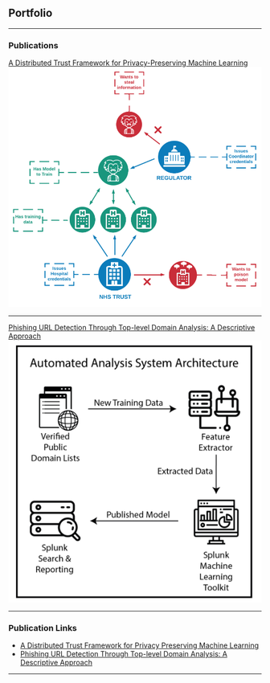 ## Portfolio

---

### Publications 

[A Distributed Trust Framework for Privacy-Preserving Machine Learning](/dtf_for_ppml)
<img src="images/Distributed_PPML.png?raw=true"/>

---
[Phishing URL Detection Through Top-level Domain Analysis: A Descriptive Approach](/phishing_url_detection)
<img src="images/Phishing_Url_Detection_Splunk.png?raw=true"/>

---
<!-- [Project 3 Title](http://example.com/)
<img src="images/dummy_thumbnail.jpg?raw=true"/>

--- -->

### Publication Links

- [A Distributed Trust Framework for Privacy Preserving Machine Learning](https://arxiv.org/abs/2006.02456)
- [Phishing URL Detection Through Top-level Domain Analysis: A Descriptive Approach](https://arxiv.org/abs/2005.06599)

<!-- - [Project 3 Title](http://example.com/)
- [Project 4 Title](http://example.com/)
- [Project 5 Title](http://example.com/) -->




---
<!-- <p style="font-size:11px">Page template forked from <a href="https://github.com/evanca/quick-portfolio">evanca</a></p> -->
<!-- Remove above link if you don't want to attibute -->

